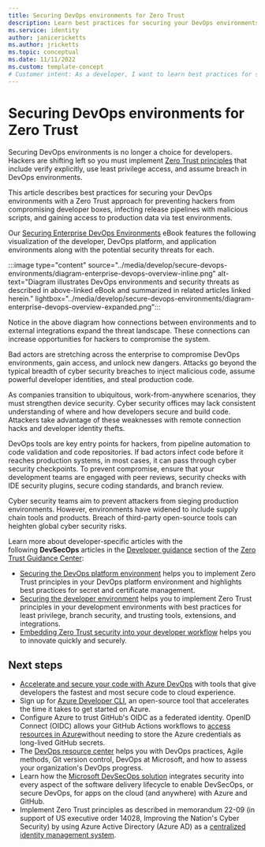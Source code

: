 ```yaml
---
title: Securing DevOps environments for Zero Trust
description: Learn best practices for securing your DevOps environments to prevent hackers from compromising developer boxes, infect release pipelines with malicious scripts, and gain access to production data via test environments.
ms.service: identity
author: janicericketts
ms.author: jricketts
ms.topic: conceptual
ms.date: 11/11/2022
ms.custom: template-concept
# Customer intent: As a developer, I want to learn best practices for securing my DevOps environments so that I can prevent hackers from compromising developer boxes, infecting release pipelines with malicious scripts, and gaining access to production data via test environments.
---
```

# Securing DevOps environments for Zero Trust

Securing DevOps environments is no longer a choice for developers. Hackers are shifting left so you must implement [Zero Trust principles](../zero-trust-overview.md) that include verify explicitly, use least privilege access, and assume breach in DevOps environments.

This article describes best practices for securing your DevOps environments with a Zero Trust approach for preventing hackers from compromising developer boxes, infecting release pipelines with malicious scripts, and gaining access to production data via test environments.

Our [Securing Enterprise DevOps Environments](https://aka.ms/SecureDevEnvironmentsEbook) eBook features the following visualization of the developer, DevOps platform, and application environments along with the potential security threats for each.

:::image type="content" source="../media/develop/secure-devops-environments/diagram-enterprise-devops-overview-inline.png" alt-text="Diagram illustrates DevOps environments and security threats as described in above-linked eBook and summarized in related articles linked herein." lightbox="../media/develop/secure-devops-environments/diagram-enterprise-devops-overview-expanded.png":::

Notice in the above diagram how connections between environments and to external integrations expand the threat landscape. These connections can increase opportunities for hackers to compromise the system.

Bad actors are stretching across the enterprise to compromise DevOps environments, gain access, and unlock new dangers. Attacks go beyond the typical breadth of cyber security breaches to inject malicious code, assume powerful developer identities, and steal production code.

As companies transition to ubiquitous, work-from-anywhere scenarios, they must strengthen device security. Cyber security offices may lack consistent understanding of where and how developers secure and build code. Attackers take advantage of these weaknesses with remote connection hacks and developer identity thefts.

DevOps tools are key entry points for hackers, from pipeline automation to code validation and code repositories. If bad actors infect code before it reaches production systems, in most cases, it can pass through cyber security checkpoints. To prevent compromise, ensure that your development teams are engaged with peer reviews, security checks with IDE security plugins, secure coding standards, and branch review.

Cyber security teams aim to prevent attackers from sieging production environments. However, environments have widened to include supply chain tools and products. Breach of third-party open-source tools can heighten global cyber security risks.

Learn more about developer-specific articles with the following **DevSecOps** articles in the [Developer guidance](overview.md) section of the [Zero Trust Guidance Center](../index.yml):

- [Securing the DevOps platform environment](secure-devops-platform-environment-zero-trust.md) helps you to implement Zero Trust principles in your DevOps platform environment and highlights best practices for secret and certificate management.
- [Securing the developer environment](secure-dev-environment-zero-trust.md) helps you to implement Zero Trust principles in your development environments with best practices for least privilege, branch security, and trusting tools, extensions, and integrations.
- [Embedding Zero Trust security into your developer workflow](embed-zero-trust-dev-workflow.md) helps you to innovate quickly and securely.

## Next steps

- [Accelerate and secure your code with Azure DevOps](/events/resources/build-2022/accelerate-secure-devops) with tools that give developers the fastest and most secure code to cloud experience.
- Sign up for [Azure Developer CLI](/azure/developer/azure-developer-cli/overview), an open-source tool that accelerates the time it takes to get started on Azure.
- Configure Azure to trust GitHub's OIDC as a federated identity. OpenID Connect (OIDC) allows your GitHub Actions workflows to [access resources in Azure](https://docs.github.com/actions/deployment/security-hardening-your-deployments/configuring-openid-connect-in-azure)without needing to store the Azure credentials as long-lived GitHub secrets.
- The [DevOps resource center](/devops/what-is-devops) helps you with DevOps practices, Agile methods, Git version control, DevOps at Microsoft, and how to assess your organization's DevOps progress.
- Learn how the [Microsoft DevSecOps solution](https://azure.microsoft.com/solutions/devsecops/#overview) integrates security into every aspect of the software delivery lifecycle to enable DevSecOps, or secure DevOps, for apps on the cloud (and anywhere) with Azure and GitHub.
- Implement Zero Trust principles as described in memorandum 22-09 (in support of US executive order 14028, Improving the Nation's Cyber Security) by using Azure Active Directory (Azure AD) as a [centralized identity management system](/azure/active-directory/standards/memo-22-09-meet-identity-requirements).
